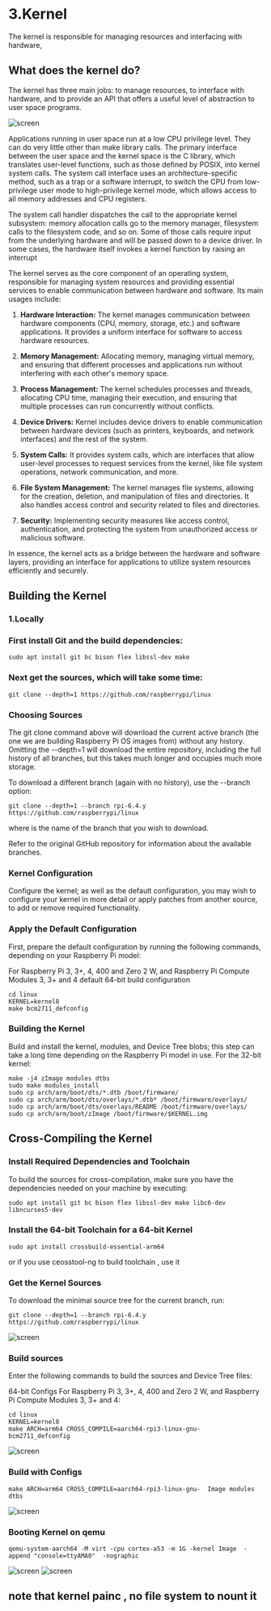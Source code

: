 # 3.Kernel


The kernel is responsible for managing resources and interfacing with hardware, 
 
## What does the kernel do?
The kernel has three main jobs: to manage resources, to interface with hardware, and
to provide an API that offers a useful level of abstraction to user space programs.

![screen](./images/1.png)

Applications running in user space run at a low CPU privilege level. They can do very
little other than make library calls. The primary interface between the user space and the
kernel space is the C library, which translates user-level functions, such as those defined
by POSIX, into kernel system calls. The system call interface uses an architecture-specific
method, such as a trap or a software interrupt, to switch the CPU from low-privilege user
mode to high-privilege kernel mode, which allows access to all memory addresses and
CPU registers.

The system call handler dispatches the call to the appropriate kernel subsystem: memory
allocation calls go to the memory manager, filesystem calls to the filesystem code, and so
on. Some of those calls require input from the underlying hardware and will be passed
down to a device driver. In some cases, the hardware itself invokes a kernel function by
raising an interrupt


The kernel serves as the core component of an operating system, responsible for managing system resources and providing essential services to enable communication between hardware and software. Its main usages include:

1. **Hardware Interaction:** The kernel manages communication between hardware components (CPU, memory, storage, etc.) and software applications. It provides a uniform interface for software to access hardware resources.

2. **Memory Management:** Allocating memory, managing virtual memory, and ensuring that different processes and applications run without interfering with each other's memory space.

3. **Process Management:** The kernel schedules processes and threads, allocating CPU time, managing their execution, and ensuring that multiple processes can run concurrently without conflicts.

4. **Device Drivers:** Kernel includes device drivers to enable communication between hardware devices (such as printers, keyboards, and network interfaces) and the rest of the system.

5. **System Calls:** It provides system calls, which are interfaces that allow user-level processes to request services from the kernel, like file system operations, network communication, and more.

6. **File System Management:** The kernel manages file systems, allowing for the creation, deletion, and manipulation of files and directories. It also handles access control and security related to files and directories.

7. **Security:** Implementing security measures like access control, authentication, and protecting the system from unauthorized access or malicious software.

In essence, the kernel acts as a bridge between the hardware and software layers, providing an interface for applications to utilize system resources efficiently and securely.

## Building the Kernel 
### 1.Locally

### First install Git and the build dependencies:

```shell
sudo apt install git bc bison flex libssl-dev make
```

### Next get the sources, which will take some time:

```shell
git clone --depth=1 https://github.com/raspberrypi/linux
```
### Choosing Sources
The git clone command above will download the current active branch (the one we are building Raspberry Pi OS images from) without any history. Omitting the --depth=1 will download the entire repository, including the full history of all branches, but this takes much longer and occupies much more storage.

To download a different branch (again with no history), use the --branch option:

```shell
git clone --depth=1 --branch rpi-6.4.y https://github.com/raspberrypi/linux
```
where <branch> is the name of the branch that you wish to download.

Refer to the original GitHub repository for information about the available branches.

### Kernel Configuration
Configure the kernel; as well as the default configuration, you may wish to configure your kernel in more detail or apply patches from another source, to add or remove required functionality.

### Apply the Default Configuration
First, prepare the default configuration by running the following commands, depending on your Raspberry Pi model:

For Raspberry Pi 3, 3+, 4, 400 and Zero 2 W, and Raspberry Pi Compute Modules 3, 3+ and 4 default 64-bit build configuration
```shell
cd linux
KERNEL=kernel8
make bcm2711_defconfig
```
### Building the Kernel
Build and install the kernel, modules, and Device Tree blobs; this step can take a long time depending on the Raspberry Pi model in use. For the 32-bit kernel:

```shell
make -j4 zImage modules dtbs
sudo make modules_install
sudo cp arch/arm/boot/dts/*.dtb /boot/firmware/
sudo cp arch/arm/boot/dts/overlays/*.dtb* /boot/firmware/overlays/
sudo cp arch/arm/boot/dts/overlays/README /boot/firmware/overlays/
sudo cp arch/arm/boot/zImage /boot/firmware/$KERNEL.img
```



## Cross-Compiling the Kernel

### Install Required Dependencies and Toolchain
To build the sources for cross-compilation, make sure you have the dependencies needed on your machine by executing:
```shell
sudo apt install git bc bison flex libssl-dev make libc6-dev libncurses5-dev
```
### Install the 64-bit Toolchain for a 64-bit Kernel
```shell
sudo apt install crossbuild-essential-arm64
```
or if you use ceosstool-ng to build toolchain , use it 
### Get the Kernel Sources
To download the minimal source tree for the current branch, run:

```shell
git clone --depth=1 --branch rpi-6.4.y https://github.com/raspberrypi/linux
```
![screen](./images/2.png)

### Build sources
Enter the following commands to build the sources and Device Tree files:

64-bit Configs
For Raspberry Pi 3, 3+, 4, 400 and Zero 2 W, and Raspberry Pi Compute Modules 3, 3+ and 4:
```shell
cd linux
KERNEL=kernel8
make ARCH=arm64 CROSS_COMPILE=aarch64-rpi3-linux-gnu- bcm2711_defconfig
```
![screen](./images/3.png)

### Build with Configs
```shell
make ARCH=arm64 CROSS_COMPILE=aarch64-rpi3-linux-gnu-  Image modules dtbs
```
![screen](./images/4.png)
 
### Booting Kernel on qemu 
```shell
qemu-system-aarch64 -M virt -cpu cortex-a53 -m 1G -kernel Image  -append "console=ttyAMA0"  -nographic
```
![screen](./images/5.1.png)
![screen](./images/5.2.png)
 
## note that kernel painc , no file system to nount it 


